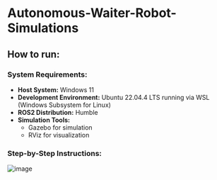 # Autonomous-Waiter-Robot-Simulations

## How to run:

### System Requirements:
* **Host System:** Windows 11 
* **Development Environment:** Ubuntu 22.04.4 LTS running via WSL (Windows Subsystem for Linux) 
* **ROS2 Distribution:** Humble 
* **Simulation Tools:** 
  * Gazebo for simulation
  * RViz for visualization

### Step-by-Step Instructions:
![image](https://github.com/user-attachments/assets/5982f975-0af5-4438-8aba-76d0b671be13)
